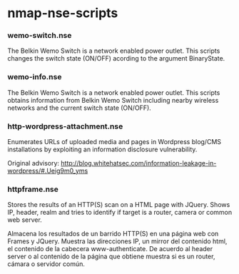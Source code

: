 nmap-nse-scripts
================


<h3>wemo-switch.nse</h3>
   
The Belkin Wemo Switch is a network enabled power outlet. This scripts changes the switch state (ON/OFF) acording to the argument BinaryState.
   
   
<h3>wemo-info.nse</h3>

The Belkin Wemo Switch is a network enabled power outlet. This scripts obtains information from Belkin Wemo Switch including nearby wireless networks and the current switch state (ON/OFF).


<h3>http-wordpress-attachment.nse</h3>
   
Enumerates URLs of uploaded media and pages in Wordpress blog/CMS installations by exploiting an information disclosure vulnerability.

Original advisory: http://blog.whitehatsec.com/information-leakage-in-wordpress/#.Ueig9m0_yms
   

<h3>httpframe.nse</h3>

Stores the results of an HTTP(S) scan on a HTML page with JQuery. Shows IP, header, realm and tries to identify if target is a router, camera or common web server.

Almacena los resultados de un barrido HTTP(S) en una página web con Frames y JQuery. Muestra las direcciones IP, un mirror del contenido html, el contenido de la cabecera
www-authenticate. De acuerdo al header server o al contenido de la página que obtiene muestra si es un router, cámara o servidor común.
